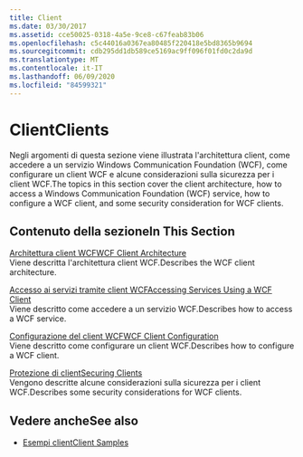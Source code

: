 ```yaml
---
title: Client
ms.date: 03/30/2017
ms.assetid: cce50025-0318-4a5e-9ce8-c67feab83b06
ms.openlocfilehash: c5c44016a0367ea80485f220418e5bd8365b9694
ms.sourcegitcommit: cdb295dd1db589ce5169ac9ff096f01fd0c2da9d
ms.translationtype: MT
ms.contentlocale: it-IT
ms.lasthandoff: 06/09/2020
ms.locfileid: "84599321"
---
```

# <a name="clients"></a><span data-ttu-id="c426b-102">Client</span><span class="sxs-lookup"><span data-stu-id="c426b-102">Clients</span></span>
<span data-ttu-id="c426b-103">Negli argomenti di questa sezione viene illustrata l'architettura client, come accedere a un servizio Windows Communication Foundation (WCF), come configurare un client WCF e alcune considerazioni sulla sicurezza per i client WCF.</span><span class="sxs-lookup"><span data-stu-id="c426b-103">The topics in this section cover the client architecture, how to access a Windows Communication Foundation (WCF) service, how to configure a WCF client, and some security consideration for WCF clients.</span></span>  
  
## <a name="in-this-section"></a><span data-ttu-id="c426b-104">Contenuto della sezione</span><span class="sxs-lookup"><span data-stu-id="c426b-104">In This Section</span></span>  
 [<span data-ttu-id="c426b-105">Architettura client WCF</span><span class="sxs-lookup"><span data-stu-id="c426b-105">WCF Client Architecture</span></span>](client-architecture.md)  
 <span data-ttu-id="c426b-106">Viene descritta l'architettura client WCF.</span><span class="sxs-lookup"><span data-stu-id="c426b-106">Describes the WCF client architecture.</span></span>  
  
 [<span data-ttu-id="c426b-107">Accesso ai servizi tramite client WCF</span><span class="sxs-lookup"><span data-stu-id="c426b-107">Accessing Services Using a WCF Client</span></span>](accessing-services-using-a-client.md)  
 <span data-ttu-id="c426b-108">Viene descritto come accedere a un servizio WCF.</span><span class="sxs-lookup"><span data-stu-id="c426b-108">Describes how to access a WCF service.</span></span>  
  
 [<span data-ttu-id="c426b-109">Configurazione del client WCF</span><span class="sxs-lookup"><span data-stu-id="c426b-109">WCF Client Configuration</span></span>](client-configuration.md)  
 <span data-ttu-id="c426b-110">Viene descritto come configurare un client WCF.</span><span class="sxs-lookup"><span data-stu-id="c426b-110">Describes how to configure a WCF client.</span></span>  
  
 [<span data-ttu-id="c426b-111">Protezione di client</span><span class="sxs-lookup"><span data-stu-id="c426b-111">Securing Clients</span></span>](../securing-clients.md)  
 <span data-ttu-id="c426b-112">Vengono descritte alcune considerazioni sulla sicurezza per i client WCF.</span><span class="sxs-lookup"><span data-stu-id="c426b-112">Describes some security considerations for WCF clients.</span></span>  
  
## <a name="see-also"></a><span data-ttu-id="c426b-113">Vedere anche</span><span class="sxs-lookup"><span data-stu-id="c426b-113">See also</span></span>

- [<span data-ttu-id="c426b-114">Esempi client</span><span class="sxs-lookup"><span data-stu-id="c426b-114">Client Samples</span></span>](../samples/client.md)
